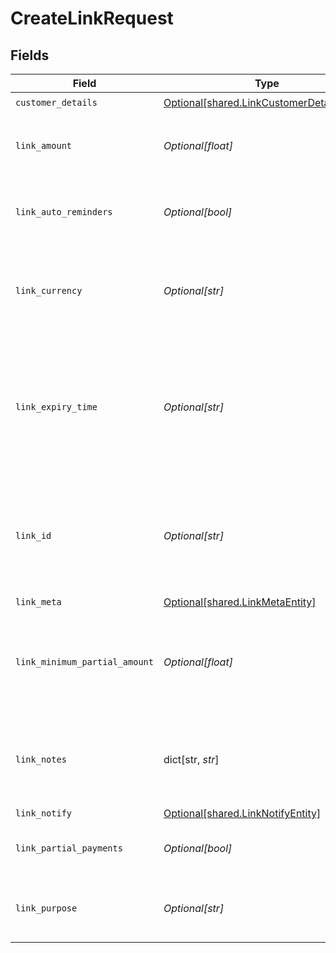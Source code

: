 # CreateLinkRequest


## Fields

| Field                                                                                                                                                                                       | Type                                                                                                                                                                                        | Required                                                                                                                                                                                    | Description                                                                                                                                                                                 |
| ------------------------------------------------------------------------------------------------------------------------------------------------------------------------------------------- | ------------------------------------------------------------------------------------------------------------------------------------------------------------------------------------------- | ------------------------------------------------------------------------------------------------------------------------------------------------------------------------------------------- | ------------------------------------------------------------------------------------------------------------------------------------------------------------------------------------------- |
| `customer_details`                                                                                                                                                                          | [Optional[shared.LinkCustomerDetailsEntity]](undefined/models/shared/linkcustomerdetailsentity.md)                                                                                          | :heavy_check_mark:                                                                                                                                                                          | N/A                                                                                                                                                                                         |
| `link_amount`                                                                                                                                                                               | *Optional[float]*                                                                                                                                                                           | :heavy_check_mark:                                                                                                                                                                          | Amount to be collected using this link. Provide upto two decimals for paise.                                                                                                                |
| `link_auto_reminders`                                                                                                                                                                       | *Optional[bool]*                                                                                                                                                                            | :heavy_minus_sign:                                                                                                                                                                          | If "true", reminders will be sent to customers for collecting payments.                                                                                                                     |
| `link_currency`                                                                                                                                                                             | *Optional[str]*                                                                                                                                                                             | :heavy_check_mark:                                                                                                                                                                          | Currency for the payment link. Default is INR. Contact care@cashfree.com to enable new currencies.                                                                                          |
| `link_expiry_time`                                                                                                                                                                          | *Optional[str]*                                                                                                                                                                             | :heavy_minus_sign:                                                                                                                                                                          | Time after which the link expires. Customers will not be able to make the payment beyond the time specified here. You can provide them in a valid ISO 8601 time format. Default is 30 days. |
| `link_id`                                                                                                                                                                                   | *Optional[str]*                                                                                                                                                                             | :heavy_check_mark:                                                                                                                                                                          | Unique Identifier (provided by merchant) for the Link. Alphanumeric and only - and _ allowed (50 character limit). Use this for other link-related APIs.                                    |
| `link_meta`                                                                                                                                                                                 | [Optional[shared.LinkMetaEntity]](undefined/models/shared/linkmetaentity.md)                                                                                                                | :heavy_minus_sign:                                                                                                                                                                          | N/A                                                                                                                                                                                         |
| `link_minimum_partial_amount`                                                                                                                                                               | *Optional[float]*                                                                                                                                                                           | :heavy_minus_sign:                                                                                                                                                                          | Minimum amount in first installment that needs to be paid by the customer if partial payments are enabled. This should be less than the link_amount.                                        |
| `link_notes`                                                                                                                                                                                | dict[str, *str*]                                                                                                                                                                            | :heavy_minus_sign:                                                                                                                                                                          | Key-value pair that can be used to store additional information about the entity. Maximum 5 key-value pairs                                                                                 |
| `link_notify`                                                                                                                                                                               | [Optional[shared.LinkNotifyEntity]](undefined/models/shared/linknotifyentity.md)                                                                                                            | :heavy_minus_sign:                                                                                                                                                                          | N/A                                                                                                                                                                                         |
| `link_partial_payments`                                                                                                                                                                     | *Optional[bool]*                                                                                                                                                                            | :heavy_minus_sign:                                                                                                                                                                          | If "true", customer can make partial payments for the link.                                                                                                                                 |
| `link_purpose`                                                                                                                                                                              | *Optional[str]*                                                                                                                                                                             | :heavy_check_mark:                                                                                                                                                                          | A brief description for which payment must be collected. This is shown to the customer.                                                                                                     |